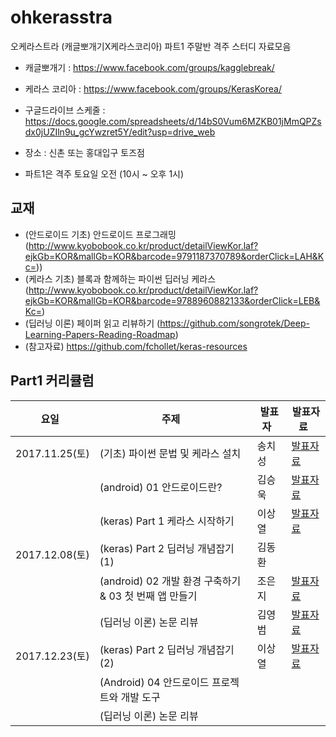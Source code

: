 # ohkerasstra

오케라스트라 (캐글뽀개기X케라스코리아) 파트1 주말반 격주 스터디 자료모음

* 캐글뽀개기 : https://www.facebook.com/groups/kagglebreak/
* 케라스 코리아 : https://www.facebook.com/groups/KerasKorea/

* 구글드라이브 스케줄 : https://docs.google.com/spreadsheets/d/14bS0Vum6MZKB01jMmQPZsdx0jUZIln9u_gcYwzret5Y/edit?usp=drive_web
* 장소 : 신촌 또는 홍대입구 토즈점
* 파트1은 격주 토요일 오전 (10시 ~ 오후 1시)

## 교재
* (안드로이드 기초) 안드로이드 프로그래밍 (http://www.kyobobook.co.kr/product/detailViewKor.laf?ejkGb=KOR&mallGb=KOR&barcode=9791187370789&orderClick=LAH&Kc=))
* (케라스 기초) 블록과 함께하는 파이썬 딥러닝 케라스 (http://www.kyobobook.co.kr/product/detailViewKor.laf?ejkGb=KOR&mallGb=KOR&barcode=9788960882133&orderClick=LEB&Kc=)
* (딥러닝 이론) 페이퍼 읽고 리뷰하기 (https://github.com/songrotek/Deep-Learning-Papers-Reading-Roadmap)
* (참고자료) https://github.com/fchollet/keras-resources


## Part1 커리큘럼
|요일   |주제   |발표자   |발표자료   |
|---|---|---|---|
|2017.11.25(토)|(기초) 파이썬 문법 및 케라스 설치 |송치성|[발표자료](https://github.com/KaggleBreak/ohkerasstra/blob/master/python/python_basic-master/python_tutorial_AtoP.ipynb)|
||(android) 01 안드로이드란?  |김승욱|[발표자료](https://github.com/KaggleBreak/ohkerasstra/blob/master/android/chap1/OKarastra_Android_ch01_%EA%B9%80%EC%8A%B9%EC%9A%B1_171125.pptx)|
||(keras) Part 1 케라스 시작하기 |이상열|[발표자료](https://github.com/KaggleBreak/ohkerasstra/blob/master/keras/01.start/01._keras%EC%8B%9C%EC%9E%91%ED%95%98%EA%B8%B0.ipynb)|
|2017.12.08(토)|(keras) Part 2 딥러닝 개념잡기 (1) |김동환||
||(android) 02 개발 환경 구축하기 & 03 첫 번째 앱 만들기  |조은지|[발표자료](https://github.com/KaggleBreak/ohkerasstra/blob/master/android/chap2/OKarastra_Android_ch02_%EC%A1%B0%EC%9D%80%EC%A7%80_171209.pptx)|
||(딥러닝 이론) 논문 리뷰 |김영범|[발표자료](https://github.com/KaggleBreak/ohkerasstra/blob/master/deeplearning/study2/NatureDeepReview.pdf)|
|2017.12.23(토)|(keras) Part 2 딥러닝 개념잡기 (2) |이상열|[발표자료](https://github.com/KaggleBreak/ohkerasstra/blob/master/keras/02.concept/02._keras%EA%B0%9C%EB%85%90%EC%9E%A1%EA%B8%B0.ipynb)|
||(Android) 04 안드로이드 프로젝트와 개발 도구   |||
||(딥러닝 이론) 논문 리뷰 |||
